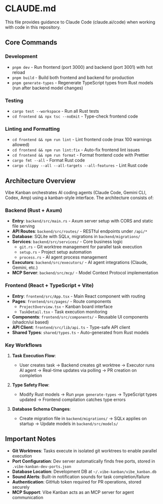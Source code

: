 # CLAUDE.md

This file provides guidance to Claude Code (claude.ai/code) when working with code in this repository.

## Core Commands

### Development
- `pnpm dev` - Run frontend (port 3000) and backend (port 3001) with hot reload
- `pnpm build` - Build both frontend and backend for production
- `pnpm generate-types` - Regenerate TypeScript types from Rust models (run after backend model changes)

### Testing
- `cargo test --workspace` - Run all Rust tests
- `cd frontend && npx tsc --noEmit` - Type-check frontend code

### Linting and Formatting
- `cd frontend && npm run lint` - Lint frontend code (max 100 warnings allowed)
- `cd frontend && npm run lint:fix` - Auto-fix frontend lint issues
- `cd frontend && npm run format` - Format frontend code with Prettier
- `cargo fmt --all` - Format Rust code
- `cargo clippy --all --all-targets --all-features` - Lint Rust code

## Architecture Overview

Vibe Kanban orchestrates AI coding agents (Claude Code, Gemini CLI, Codex, Amp) using a kanban-style interface. The architecture consists of:

### Backend (Rust + Axum)
- **Entry**: `backend/src/main.rs` - Axum server setup with CORS and static file serving
- **API Routes**: `backend/src/routes/` - RESTful endpoints under `/api/*`
- **Database**: SQLite with SQLx, migrations in `backend/migrations/`
- **Services**: `backend/src/services/` - Core business logic
  - `git.rs` - Git worktree management for parallel task execution
  - `setup.rs` - Project setup automation
  - `process.rs` - AI agent process management
- **Executors**: `backend/src/executors/` - AI agent integrations (Claude, Gemini, etc.)
- **MCP Server**: `backend/src/mcp/` - Model Context Protocol implementation

### Frontend (React + TypeScript + Vite)
- **Entry**: `frontend/src/App.tsx` - Main React component with routing
- **Pages**: `frontend/src/pages/` - Route components
  - `ProjectOverview.tsx` - Kanban board interface
  - `TaskDetail.tsx` - Task execution monitoring
- **Components**: `frontend/src/components/` - Reusable UI components (shadcn/ui based)
- **API Client**: `frontend/src/lib/api.ts` - Type-safe API client
- **Shared Types**: `shared/types.ts` - Auto-generated from Rust models

### Key Workflows

1. **Task Execution Flow**:
   - User creates task → Backend creates git worktree → Executor runs AI agent → Real-time updates via polling → PR creation on completion

2. **Type Safety Flow**:
   - Modify Rust models → Run `pnpm generate-types` → TypeScript types updated → Frontend compilation catches type errors

3. **Database Schema Changes**:
   - Create migration file in `backend/migrations/` → SQLx applies on startup → Update models in `backend/src/models/`

## Important Notes

- **Git Worktrees**: Tasks execute in isolated git worktrees to enable parallel execution
- **Port Configuration**: Dev server automatically finds free ports, stored in `.vibe-kanban-dev-ports.json`
- **Database Location**: Development DB at `~/.vibe-kanban/vibe_kanban.db`
- **Sound Alerts**: Built-in notification sounds for task completion/failure
- **Authentication**: GitHub token required for PR operations, stored securely
- **MCP Support**: Vibe Kanban acts as an MCP server for agent communication
